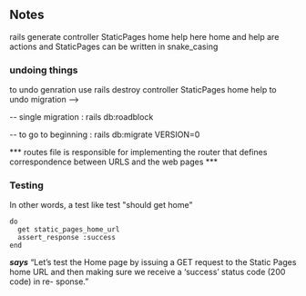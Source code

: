 ## Notes

rails generate controller StaticPages home help
here home and help are actions and StaticPages can be written in snake_casing 

### undoing things
to undo genration use rails destroy controller StaticPages home help
to undo migration -->

-- single migration : rails db:roadblock

-- to go to beginning : rails db:migrate VERSION=0

*** routes file is responsible for implementing the router  that defines correspondence between URLS and the web pages ***

### Testing

In
other words, a test like test "should get home" 
```
do 
  get static_pages_home_url
  assert_response :success
end

```
***says*** “Let’s test the Home page by issuing a GET request to the Static Pages
home URL and then making sure we receive a ‘success’ status code  (200 code) in re-
sponse.”